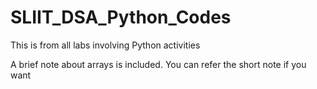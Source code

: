 # SLIIT_DSA_Python_Codes
This is from all labs involving Python activities

A brief note about arrays is included. You can refer the short note if you want
